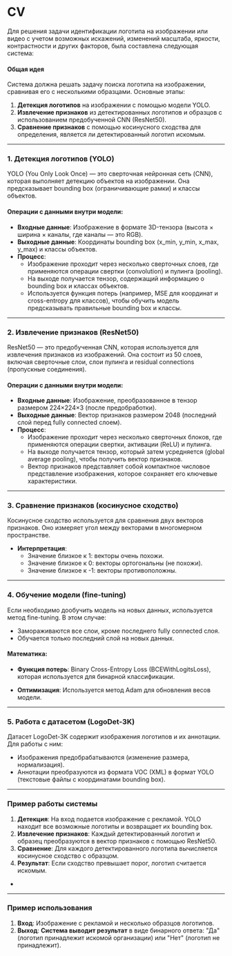 # CV

Для решения задачи идентификации логотипа на изображении или видео с учетом возможных искажений, изменений масштаба, яркости, контрастности и других факторов, была составлена следующая система:

#### Общая идея
Система должна решать задачу поиска логотипа на изображении, сравнивая его с несколькими образцами. Основные этапы:
1. **Детекция логотипов** на изображении с помощью модели YOLO.
2. **Извлечение признаков** из детектированных логотипов и образцов с использованием предобученной CNN (ResNet50).
3. **Сравнение признаков** с помощью косинусного сходства для определения, является ли детектированный логотип искомым.

---

### 1. Детекция логотипов (YOLO)
YOLO (You Only Look Once) — это сверточная нейронная сеть (CNN), которая выполняет детекцию объектов на изображении. Она предсказывает bounding box (ограничивающие рамки) и классы объектов.

#### Операции с данными внутри модели:
- **Входные данные**: Изображение в формате 3D-тензора (высота × ширина × каналы, где каналы — это RGB).
- **Выходные данные**: Координаты bounding box (x_min, y_min, x_max, y_max) и классы объектов.
- **Процесс**:
  - Изображение проходит через несколько сверточных слоев, где применяются операции свертки (convolution) и пулинга (pooling).
  - На выходе получается тензор, содержащий информацию о bounding box и классах объектов.
  - Используется функция потерь (например, MSE для координат и cross-entropy для классов), чтобы обучить модель предсказывать правильные bounding box и классы.

---

### 2. Извлечение признаков (ResNet50)
ResNet50 — это предобученная CNN, которая используется для извлечения признаков из изображений. Она состоит из 50 слоев, включая сверточные слои, слои пулинга и residual connections (пропускные соединения).

#### Операции с данными внутри модели:
- **Входные данные**: Изображение, преобразованное в тензор размером 224×224×3 (после предобработки).
- **Выходные данные**: Вектор признаков размером 2048 (последний слой перед fully connected слоем).
- **Процесс**:
  - Изображение проходит через несколько сверточных блоков, где применяются операции свертки, активации (ReLU) и пулинга.
  - На выходе получается тензор, который затем усредняется (global average pooling), чтобы получить вектор признаков.
  - Вектор признаков представляет собой компактное числовое представление изображения, которое сохраняет его ключевые характеристики.

---

### 3. Сравнение признаков (косинусное сходство)
Косинусное сходство используется для сравнения двух векторов признаков. Оно измеряет угол между векторами в многомерном пространстве.

- **Интерпретация**:
  - Значение близкое к 1: векторы очень похожи.
  - Значение близкое к 0: векторы ортогональны (не похожи).
  - Значение близкое к -1: векторы противоположны.

---

### 4. Обучение модели (fine-tuning)
Если необходимо дообучить модель на новых данных, используется метод fine-tuning. В этом случае:
- Замораживаются все слои, кроме последнего fully connected слоя.
- Обучается только последний слой на новых данных.

#### Математика:
- **Функция потерь**: Binary Cross-Entropy Loss (BCEWithLogitsLoss), которая используется для бинарной классификации.

- **Оптимизация**: Используется метод Adam для обновления весов модели.

---

### 5. Работа с датасетом (LogoDet-3K)
Датасет LogoDet-3K содержит изображения логотипов и их аннотации. Для работы с ним:
- Изображения предобрабатываются (изменение размера, нормализация).
- Аннотации преобразуются из формата VOC (XML) в формат YOLO (текстовые файлы с координатами bounding box).

---

### Пример работы системы
1. **Детекция**: На вход подается изображение с рекламой. YOLO находит все возможные логотипы и возвращает их bounding box.
2. **Извлечение признаков**: Каждый детектированный логотип и образец преобразуются в вектор признаков с помощью ResNet50.
3. **Сравнение**: Для каждого детектированного логотипа вычисляется косинусное сходство с образцом.
4. **Результат**: Если сходство превышает порог, логотип считается искомым.

-

---

### Пример использования
1. **Вход**: Изображение с рекламой и несколько образцов логотипов.
2. **Выход**: **Система выводит результат** в виде бинарного ответа: "Да" (логотип принадлежит искомой организации) или "Нет" (логотип не принадлежит).



